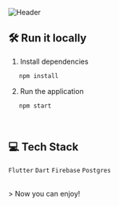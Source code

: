 ![Header](https://github.com/CC238-Grupo2-WX61-Apps-Moviles/room-rest-landing-page/blob/98b5a9a4edd0ed94816c73396cee683b508a4eb1/public/assets/bannerAkira.png)

## 🛠 Run it locally

1. Install dependencies

```sh
   npm install
```

2. Run the application
```sh
   npm start
```

<br>

## 💻 Tech Stack
`Flutter`
`Dart`
`Firebase`
`Postgres`



<br>
> Now you can enjoy! 
